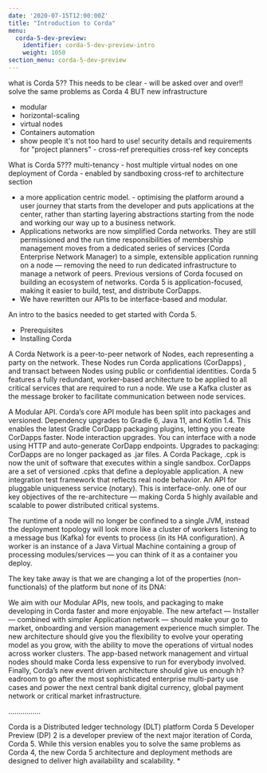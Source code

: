 ```yaml
---
date: '2020-07-15T12:00:00Z'
title: "Introduction to Corda"
menu:
  corda-5-dev-preview:
    identifier: corda-5-dev-preview-intro
    weight: 1050
section_menu: corda-5-dev-preview
---
```


what is Corda 5?? This needs to be clear - will be asked over and over!!
solve the same problems as Corda 4 BUT new infrastructure
- modular
- horizontal-scaling
- virtual nodes
- Containers automation
- show people it's not too hard to use!
security details and requirements for "project planners" - cross-ref prerequities
cross-ref key concepts

What is Corda 5???
multi-tenancy - host multiple virtual nodes on one deployment of Corda - enabled by sandboxing
cross-ref to architecture section
* a more application centric model. - optimising the platform around a user journey that starts from the developer and puts applications at the center, rather than starting layering abstractions starting from the node and working our way up to a business network.
* Applications networks are now simplified Corda networks. They are still permissioned and the run time responsibilities of membership management moves from a dedicated series of services (Corda Enterprise Network Manager) to a simple, extensible application running on a node — removing the need to run dedicated infrastructure to manage a network of peers. Previous versions of Corda focused on building an ecosystem of networks. Corda 5 is application-focused, making it easier to build, test, and distribute CorDapps.
* We have rewritten our APIs to be interface-based and modular.

An intro to the basics needed to get started with Corda 5.
* Prerequisites
* Installing Corda

A Corda Network is a peer-to-peer network of Nodes, each representing a party on the network. These Nodes run Corda applications (CorDapps) , and transact between Nodes using public or confidential identities.
Corda 5 features a fully redundant, worker-based architecture to be applied to all critical services that are required to run a node. We use a Kafka cluster as the message broker to facilitate communication between node services.


A Modular API. Corda’s core API module has been split into packages and versioned.
Dependency upgrades to Gradle 6, Java 11, and Kotlin 1.4. This enables the latest Gradle CorDapp packaging plugins, letting you create CorDapps faster.
Node interaction upgrades. You can interface with a node using HTTP and auto-generate CorDapp endpoints.
Upgrades to packaging:
CorDapps are no longer packaged as .jar files.
A Corda Package, .cpk is now the unit of software that executes within a single sandbox.
CorDapps are a set of versioned .cpks that define a deployable application.
A new integration test framework that reflects real node behavior.
An API for pluggable uniqueness service (notary). This is interface-only.
 one of our key objectives of the re-architecture — making Corda 5 highly available and scalable to power distributed critical systems.

The runtime of a node will no longer be confined to a single JVM, instead the deployment topology will look more like a cluster of workers listening to a message bus (Kafka) for events to process (in its HA configuration). A worker is an instance of a Java Virtual Machine containing a group of processing modules/services — you can think of it as a container you deploy.

The key take away is that we are changing a lot of the properties (non-functionals) of the platform but none of its DNA:

We aim with our Modular APIs, new tools, and packaging to make developing in Corda faster and more enjoyable.
The new artefact — Installer — combined with simpler Application network — should make your go to market, onboarding and version management experience much simpler.
The new architecture should give you the flexibility to evolve your operating model as you grow, with the ability to move the operations of virtual nodes across worker clusters.
The app-based network management and virtual nodes should make Corda less expensive to run for everybody involved.
Finally, Corda’s new event driven architecture should give us enough h?eadroom to go after the most sophisticated enterprise multi-party use cases and power the next central bank digital currency, global payment network or critical market infrastructure.



................

Corda is a Distributed ledger technology (DLT) platform
Corda 5 Developer Preview (DP) 2 is a developer preview of the next major iteration of Corda, Corda 5. While this version enables you to solve the same problems as Corda 4, the new Corda 5 architecture and deployment methods are designed to deliver high availability and scalability.
*

